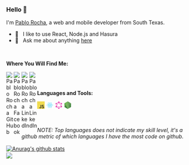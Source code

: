 ### Hello 👋

I'm [Pablo Rocha](https://pablorocha.me), a web and mobile developer from South Texas.

- 🔭 &nbsp;&nbsp;I like to use React, Node.js and Hasura
- 💬 &nbsp;&nbsp;Ask me about anything [here](https://pablorocha.me/contact)

<br />

**Where You Will Find Me:**  

<a href="https://github.com/joserocha3">
  <img align="left" alt="Pablo Rocha GitHub" width="20px" src="https://raw.githubusercontent.com/joserocha3/anuraghazra/main/assets/github.svg" />
</a>
<a href="https://www.facebook.com/jprocha101">
  <img align="left" alt="Pablo Rocha Facebook" width="21px" src="https://raw.githubusercontent.com/joserocha3/anuraghazra/main/assets/facebook.svg" />
</a>
<a href="https://www.linkedin.com/in/jprocha101">
  <img align="left" alt="Pablo Rocha LinkedIn" width="21px" src="https://raw.githubusercontent.com/joserocha3/anuraghazra/main/assets/linkedin.svg" />
</a>

<a href="https://criclick.com/pablorocha">
  <img align="left" alt="Pablo Rocha LinkedIn" width="21px" src="https://raw.githubusercontent.com/joserocha3/anuraghazra/main/assets/criclick.svg" />
</a>

<br />
<br />

**Languages and Tools:**  

<code><img height="20" src="https://raw.githubusercontent.com/github/explore/80688e429a7d4ef2fca1e82350fe8e3517d3494d/topics/javascript/javascript.png"></code>
<code><img height="20" src="https://raw.githubusercontent.com/github/explore/80688e429a7d4ef2fca1e82350fe8e3517d3494d/topics/react/react.png"></code>
<code><img height="20" src="https://raw.githubusercontent.com/github/explore/5c058a388828bb5fde0bcafd4bc867b5bb3f26f3/topics/graphql/graphql.png"></code>
<code><img height="20" src="https://raw.githubusercontent.com/github/explore/80688e429a7d4ef2fca1e82350fe8e3517d3494d/topics/nodejs/nodejs.png"></code>    

<br />

*NOTE: Top languages does not indicate my skill level, it's a github metric of which languages I have the most code on github.*

<a href="https://github.com/anuraghazra/github-readme-stats">
  <img align="center" src="https://github-readme-stats.vercel.app/api?username=joserocha3&show_icons=true&include_all_commits=true&theme=material-palenight" alt="Anurag's github stats" />
</a>

<br />

<a href="https://github.com/anuraghazra/github-readme-stats">
  <img align="center" src="https://github-readme-stats.vercel.app/api/top-langs/?username=joserocha3&layout=compact&theme=material-palenight" />
</a>
